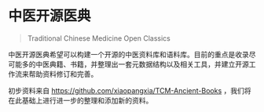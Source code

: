 # 中医开源医典

> Traditional Chinese Medicine Open Classics

中医开源医典希望可以构建一个开源的中医资料库和语料库。目前的重点是收录尽可能多的中医典籍、书籍，并整理出一套元数据结构以及相关工具，并建立开源工作流来帮助资料修订和完善。

初步资料来自 https://github.com/xiaopangxia/TCM-Ancient-Books ，我们将在此基础上进行进一步的整理和添加新的资料。
